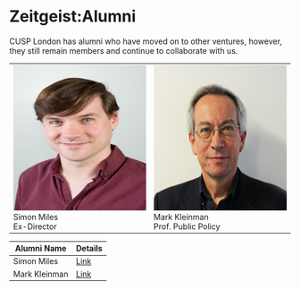 # Zeitgeist:Alumni

CUSP London has alumni who have moved on to other ventures, however, they still remain members and continue to collaborate with us.

<table>
  <tr>
    <td> <img src="./assets/SimonMiles.jpg" alt="1" width = 260px height = 260px > <div class="caption"> Simon Miles <br> Ex-Director </div> </td>
    <td> <img src="./assets/MarkKleinman.jpg" alt="2" width = 260px height = 260px> <div class="caption">Mark Kleinman <br> Prof. Public Policy </div> </td>
  </tr> 
  <tr>
  </tr>
</table>

| Alumni Name | Details |
|-----------------------|------------|
|Simon Miles|[Link](https://www.kcl.ac.uk/people/simon-miles)|
|Mark Kleinman|[Link](https://www.kcl.ac.uk/people/mark-kleinman)|
